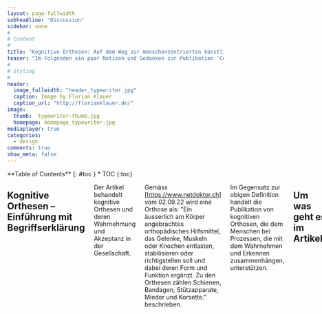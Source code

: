 ```yaml
---
layout: page-fullwidth
subheadline: "Discussion"
sidebar: none
#
# Content
#
title: "Kognitive Orthesen: Auf dem Weg zur menschenzentrierten künstlichen Intelligenz"
teaser: "Im Folgenden ein paar Notizen und Gedanken zur Publikation 'Cognitive Orthoses - Toward Human-Centered AI' von Kenneth M. Ford, Patrick J. Hayes, Clark Glymour, James Allen im AI Magazine, Winter 2015, Seiten 5-8, 2015."
#
# Styling
#
header:
  image_fullwidth: "header_typewriter.jpg"
  caption: Image by Florian Klauer
  caption_url: "http://florianklauer.de/"
image:
  thumb:  typewriter-thumb.jpg
  homepage: homepage_typewriter.jpg
mediaplayer: true
categories:
  - design
comments: true
show_meta: false
---
```


<div class="row">
<div class="medium-4 medium-push-8 columns" markdown="1">
<div class="panel radius" markdown="1">
**Table of Contents**
{: #toc }
*  TOC
{:toc}
</div>
</div><!-- /.medium-4.columns -->

<div class="medium-8 medium-pull-4 columns" markdown="1">

## Kognitive Orthesen – Einführung mit Begriffserklärung
Der Artikel behandelt kognitive Orthesen und deren Wahrnehmung und Akzeptanz in der Gesellschaft.

Gemäss [https://www.netdoktor.ch] vom 02.09.22 wird eine Orthose als: "Ein äusserlich am Körper angebrachtes orthopädisches Hilfsmittel, das Gelenke, Muskeln oder Knochen entlasten, stabilisieren oder richtigstellen soll und dabei deren Form und Funktion ergänzt. Zu den Orthesen zählen Schienen, Bandagen, Stützapparate, Mieder und Korsette." beschrieben.

Im Gegensatz zur obigen Definition handelt die Publikation von kognitiven Orthosen, die dem Menschen bei Prozessen, die mit dem Wahrnehmen und Erkennen zusammenhängen, unterstützen.
## Um was geht es im Artikel?
Der Artikel setzt sich einerseits kurz mit der Auseinandersetzung und Akzeptanz in der Gesellschaft von Technologien im Allgemeine und mit der künstlichen Intelligenz im Speziellen auseinander. Zusätzlich wird der Unterschied zwischen der Imitation von biologischen Systemen, z.B. Vögel, und der Imitation von Prozessen von biologischen Systemen, dem Fliegen, im Zusammenhang mit der Entwicklung von Technologien erläutert. Darauf folgt die Überleitung in die kognitive Orthese und der Erläuterung, welche Rolle die angewendete künstliche Intelligenz dabei spielen soll und kann.

## Von bekannten zu unbekannten Orthosen
Der Artikel plädiert für die Akzeptanz von künstlichen Intelligenzen. Anstatt diese als Rivalen unserer selbst zu betrachten, sollen wir deren Fähigkeiten nutzen, unsere Fähigkeiten zu erweitern, ja diese sogar als Teammitglieder betrachten.
Diesem kann ich einerseits recht geben, andererseits muss ich dieser Forderung wiedersprechen.

Ja, wir sollten keine Angst vor kognitiven Orthosen haben. Wir nutzen diese ja schon lange, wenn auch in etwas anderen Daseinsformen und Erscheinungen, z.B. Meditation, Drogen, Notizblätter, Bücher, Taschenrechner, Computer. Doch die Nutzung, die Anwendung und die Akzeptanz wurden hier, über längere Perioden hinweg immer wieder revidiert und reglementiert bis ein gewisser gemeinsamer Konsens über deren Gebrauch und Umgang mit diesen entstanden ist. Ängste und Abneigungen entstanden jeweils aus meist irrationalen Überlegungen heraus, wie auch bei der künstlichen Intelligenz zu betrachten ist, Ängste zum Beispiel über den Verlust der Willens- und Handelsfreiheit, den Verlust Macht über sich selbst oder andere auszuführen oder selbst einer nicht kontrollierbaren Macht ausgeliefert zu sein (z.B. Heavy Metall Musik mit satanischen Botschaften). Widersprechen muss ich diesen Forderungen, falls die Menschenrechte (siehe [https://www.humanrights.ch/de/ipf/grundlagen/rechtsquellen-instrumente/aemr/]) des Menschen beeinträchtigt werden.

Inwiefern wir künstlichen Intelligenzen, falls diese dann als Teammitglieder eine Funktion erhalten sollen, Rechte zugestehen wollen, muss noch ausdiskutiert werden. Ich selber tendieren dazu, ihnen diese eher zu-, als abzusprechen. Dies auch vor allem auch darum, um die persönliche Würde des Menschen aufrechtzuerhalten, indem man ihm, dem Menschen, einen Spiegel vorsetzt und ihn darüber reflektieren lässt, wie er mit nicht menschlichen Entitäten, seien diese jetzt je nach Definition intelligent oder nicht, seien es menschen- und tierähnliche Gegenstände oder nicht menschliche Organismen umgeht.

## Eine Beobachtungsmöglichkeit seiner selbst und anderer
Um sich damit auseinanderzusetzen, wie mit Entitäten umgegangen wird oder umgegangen werden kann und was man von den interagierenden Menschen und über sich während der Reflektion lernen kann, folgt ein hier ein Video. Ich möchte dabei ganz klar darstellen, dass es sich bei dem Ausstellungsgegenstand (ist die Wortwahl hier gerechtfertigt?) genauso gut um einen Teddybären oder um einen Hamster gehandelt haben könnte. Nur wären wohl hier die Reaktionen, wohl aus Gewohnheit gegenüber dem "altbekannten" Teddybären oder dem wohlbekannten Hamster nicht so offen und kreativ experimentell ausgefallen. Sind alle Handlungen und Fragen an Ameca, den humanoiden Roboter, erlaubt?

<video width="620" controls><source src="https://www.youtube.com/watch?v=hgwQmQ_k8K0" type="video/ogg">
<source src="https://www.youtube.com/watch?v=hgwQmQ_k8K0" type="video/avi">
<source src="https://www.youtube.com/watch?v=hgwQmQ_k8K0" type="video/mp4"></video>

## Fragen und Antworten
Der Artikel plädiert für Anerkennung von kognitiven Orthosen. Dabei sind sicher noch ein paar Fragen zu beantworten:

1. Wie kann dieses Ziel erreicht werden?

2. Sind alle kognitiven Orthosen erwünscht bzw. erstrebenswert?

3. Wie gehen wir mit kognitiven Orthosen um (Stichworte: Rechte, Pflichten, Verantwortung)?

Hier ein paar kurz gefasste Antworten meinerseits:

Zu 1.
  + Ich denke, dieses Ziel kann durch offene Kommunikation und Demonstrationen von Anwendungen, zumindest teilweise, erreicht werden.

Zu 2.
  + Diese Antwort ist abhängig von individuellen und staatlichen Vorstellungen, Meinungen, Traditionen, Glaubensrichtungen und persönlicher Biografie. Ich selber bin eher ein Befürworter, habe aber ganz klar meine Grenzen, die wohl aber erst bei konkreten Beispielen und bei persönlicher Konfrontation zu tage treten und Konsequenzen tragen werden.

Zu 3.
  + Hier ist die öffentliche informierte Meinungsbildung gefordert, die wohl am meisten von offener Kommunikation und Demonstrationen von Anwendungen profitieren kann.

## Zusammenfassung
Alles in allem empfinde ich den Artikel interessant. Er hat mir vor allem eines klargemacht, dass man über künstliche Intelligenz reden sollte und dieser, im Interesse aller daran Beteiligter und Betroffenen, keine Elfenbeinturm-Disziplin sein darf. Was den nun jetzt künstliche Intelligenz ist, ob es die überhaupt gibt (siehe meinen letzten Blogeintrag) und wie diese in Erscheinung treten kann bleibt noch zu erörtern.

</div><!-- /.medium-8.columns -->
</div><!-- /.row -->